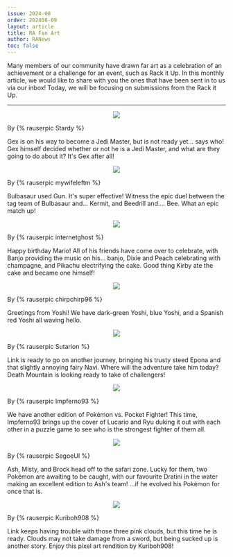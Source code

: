 ```yaml
---
issue: 2024-08
order: 202408-09
layout: article
title: RA Fan Art
author: RANews
toc: false
---
```


Many members of our community have drawn far art as a celebration of an achievement or a challenge for an event, such as Rack it Up. In this monthly article, we would like to share with you the ones that have been sent in to us via our inbox! Today, we will be focusing on submissions from the Rack it Up.

***

<p align="center">
  <img src="https://github.com/user-attachments/assets/0736043c-e337-4bb4-b17d-81f69e3247a3" />
</p>

By {% rauserpic Stardy %}

Gex is on his way to become a Jedi Master, but is not ready yet... says who! Gex himself decided whether or not he is a Jedi Master, and what are they going to do about it? It's Gex after all!

<p align="center">
  <img src="https://github.com/user-attachments/assets/fd93af29-13af-4ea8-95f3-ee7c2ad66908" />
</p>

By {% rauserpic mywifeleftm %}

Bulbasaur used Gun. It's super effective! Witness the epic duel between the tag team of Bulbasaur and... Kermit, and Beedrill and.... Bee. What an epic match up!

<p align="center">
  <img src="https://github.com/user-attachments/assets/cea447a4-b49d-4192-a4e2-54d2f72891e3" />
</p>

By {% rauserpic internetghost %}

Happy birthday Mario! All of his friends have come over to celebrate, with Banjo providing the music on his... banjo, Dixie and Peach celebrating with champagne, and Pikachu electrifying the cake. Good thing Kirby ate the cake and became one himself! 

<p align="center">
  <img src="https://github.com/user-attachments/assets/1cacc6ab-5990-4443-a661-461a396c632d" />
</p>

By {% rauserpic chirpchirp96 %}

Greetings from Yoshi! We have dark-green Yoshi, blue Yoshi, and a Spanish red Yoshi all waving hello.

<p align="center">
  <img src="https://github.com/user-attachments/assets/cdceea84-82f0-4438-98ed-cafd991e9de1" />
</p>

By {% rauserpic Sutarion %}

Link is ready to go on another journey, bringing his trusty steed Epona and that slightly annoying fairy Navi. Where will the adventure take him today? Death Mountain is looking ready to take of challengers!

<p align="center">
  <img src="https://github.com/user-attachments/assets/4a4a2f58-6fb7-4724-85ca-df26cba530fd" />
</p>

By {% rauserpic Impferno93 %}

We have another edition of Pokémon vs. Pocket Fighter! This time, Impferno93 brings up the cover of Lucario and Ryu duking it out with each other in a puzzle game to see who is the strongest fighter of them all.

<p align="center">
  <img src="https://github.com/user-attachments/assets/937bdf21-c674-4b19-a30e-411dc66660f4" />
</p>

By {% rauserpic SegoeUI %}

Ash, Misty, and Brock head off to the safari zone. Lucky for them, two Pokémon are awaiting to be caught, with our favourite Dratini in the water making an excellent edition to Ash's team! ...if he evolved his Pokémon for once that is.

<p align="center">
  <img src="https://github.com/user-attachments/assets/0f8e7cc1-ecf7-4440-acd0-4cffda7371b7" />
</p>

By {% rauserpic Kuriboh908 %}

Link keeps having trouble with those three pink clouds, but this time he is ready. Clouds may not take damage from a sword, but being sucked up is another story. Enjoy this pixel art rendition by Kuriboh908!